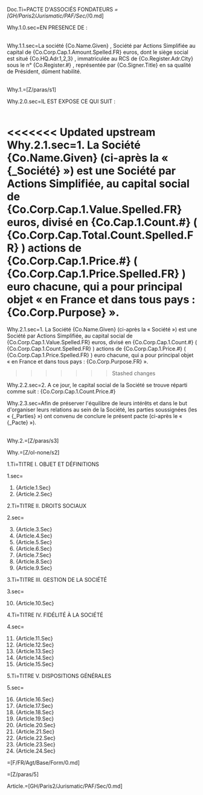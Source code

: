 Doc.Ti=PACTE D'ASSOCIÉS FONDATEURS
_=[GH/Paris2/Jurismatic/PAF/Sec/_/0.md]

Why.1.0.sec=EN PRESENCE DE : <br><br>

Why.1.1.sec=La société {Co.Name.Given} , Société par Actions Simplifiée au capital de {Co.Corp.Cap.1.Amount.Spelled.FR}  euros, dont le siège social est situé {Co.HQ.Adr.1,2,3} , immatriculée au RCS de  {Co.Register.Adr.City} sous le n°   {Co.Register.#} , représentée par {Co.Signer.Title} en sa qualité de Président, dûment habilité.<br><br>


Why.1.=[Z/paras/s1]


Why.2.0.sec=IL EST EXPOSE CE QUI SUIT  :<br><br>


<<<<<<< Updated upstream
Why.2.1.sec=1. La Société {Co.Name.Given} (ci-après la « {_Société} ») est une Société par Actions Simplifiée, au capital social de  {Co.Corp.Cap.1.Value.Spelled.FR} euros, divisé en {Co.Cap.1.Count.#} ( {Co.Corp.Cap.Total.Count.Spelled.FR} ) actions de {Co.Corp.Cap.1.Price.#} ( {Co.Corp.Cap.1.Price.Spelled.FR} ) euro chacune, qui a pour principal objet « en France et dans tous pays : {Co.Corp.Purpose} ».
=======
Why.2.1.sec=1. La Société {Co.Name.Given} (ci-après la « Société ») est une Société par Actions Simplifiée, au capital social de  {Co.Corp.Cap.1.Value.Spelled.FR} euros, divisé en {Co.Corp.Cap.1.Count.#} ( {Co.Corp.Cap.1.Count.Spelled.FR} ) actions de {Co.Corp.Cap.1.Price.#} ( {Co.Corp.Cap.1.Price.Spelled.FR} ) euro chacune, qui a pour principal objet « en France et dans tous pays : {Co.Corp.Purpose.FR} ».
>>>>>>> Stashed changes


Why.2.2.sec=2. A ce jour, le capital social de la Société se trouve réparti comme suit : {Co.Corp.Cap.1.Count.Price.#}

Why.2.3.sec=Afin de préserver l'équilibre de leurs intérêts et dans le but d'organiser leurs relations au sein de la Société, les parties soussignées (les « {_Parties} ») ont convenu de conclure le présent pacte (ci-après le « {_Pacte} »).<br><br>


Why.2.=[Z/paras/s3]


Why.=[Z/ol-none/s2]


1.Ti=TITRE I. OBJET ET DÉFINITIONS<br>

1.sec=<ol><li>{Article.1.Sec}</li><li>{Article.2.Sec}</li></ol>


2.Ti=TITRE II. DROITS SOCIAUX<br>

2.sec=<ol start=3><li>{Article.3.Sec}</li><li>{Article.4.Sec}</li><li>{Article.5.Sec}</li><li>{Article.6.Sec}</li><li>{Article.7.Sec}</li><li>{Article.8.Sec}</li><li>{Article.9.Sec}</li></ol>


3.Ti=TITRE III. GESTION DE LA SOCIÉTÉ<br>

3.sec=<ol start=10><li>{Article.10.Sec}</li></ol>


4.Ti=TITRE IV. FIDÉLITÉ À LA SOCIÉTÉ<br>

4.sec=<ol start=11><li>{Article.11.Sec}</li><li>{Article.12.Sec}</li><li>{Article.13.Sec}</li><li>{Article.14.Sec}</li><li>{Article.15.Sec}</li></ol>


5.Ti=TITRE V. DISPOSITIONS GÉNÉRALES<br>

5.sec=<ol start=16><li>{Article.16.Sec}</li><li>{Article.17.Sec}</li><li>{Article.18.Sec}</li><li>{Article.19.Sec}</li><li>{Article.20.Sec}</li><li>{Article.21.Sec}</li><li>{Article.22.Sec}</li><li>{Article.23.Sec}</li><li>{Article.24.Sec}</li></ol>

=[F/FR/Agt/Base/Form/0.md]  

=[Z/paras/5]

Article.=[GH/Paris2/Jurismatic/PAF/Sec/0.md]
